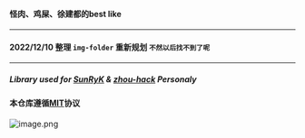 
#### 怪肉、鸡屎、徐建都的best like
---
#### 2022/12/10 整理 `img-folder` 重新规划 `不然以后找不到了呢`
---
##### Library used for [SunRyK](https://github.com/SmallK111407) & [zhou-hack](https://github.com/zhou-hack) Personaly

#### 本仓库遵循[MIT](https://github.com/SmallK111407/img-folder/blob/main/LICENSE)协议

![image.png](https://i.postimg.cc/4yCtqwLj/image.png)